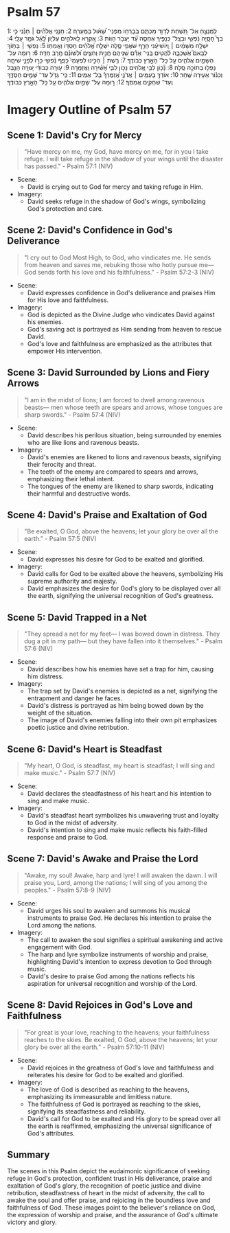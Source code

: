# Psalm 57
1: לַמְנַצֵּ֣חַ אַל־ תַּ֭שְׁחֵת לְדָוִ֣ד מִכְתָּ֑ם בְּבָרְח֥וֹ מִפְּנֵי־ שָׁ֝א֗וּל בַּמְּעָרֽ͏ָה׃
2: חָנֵּ֤נִי אֱלֹהִ֨ים ׀ חָנֵּ֗נִי כִּ֥י בְךָ֮ חָסָ֪יָה נַ֫פְשִׁ֥י וּבְצֵֽל־ כְּנָפֶ֥יךָ אֶחְסֶ֑ה עַ֝֗ד יַעֲבֹ֥ר הַוּֽוֹת׃
3: אֶ֭קְרָא לֵֽאלֹהִ֣ים עֶלְי֑וֹן לָ֝אֵ֗ל גֹּמֵ֥ר עָלָֽי׃
4: יִשְׁלַ֤ח מִשָּׁמַ֨יִם ׀ וְֽיוֹשִׁיעֵ֗נִי חֵרֵ֣ף שֹׁאֲפִ֣י סֶ֑לָה יִשְׁלַ֥ח אֱ֝לֹהִ֗ים חַסְדּ֥וֹ וַאֲמִתּֽוֹ׃
5: נַפְשִׁ֤י ׀ בְּת֥וֹךְ לְבָאִם֮ אֶשְׁכְּבָ֪ה לֹ֫הֲטִ֥ים בְּֽנֵי־ אָדָ֗ם שִׁ֭נֵּיהֶם חֲנִ֣ית וְחִצִּ֑ים וּ֝לְשׁוֹנָ֗ם חֶ֣רֶב חַדָּֽה׃
6: ר֣וּמָה עַל־ הַשָּׁמַ֣יִם אֱלֹהִ֑ים עַ֖ל כָּל־ הָאָ֣רֶץ כְּבוֹדֶֽךָ׃
7: רֶ֤שֶׁת ׀ הֵכִ֣ינוּ לִפְעָמַי֮ כָּפַ֪ף נַ֫פְשִׁ֥י כָּר֣וּ לְפָנַ֣י שִׁיחָ֑ה נָפְל֖וּ בְתוֹכָ֣הּ סֶֽלָה׃
8: נָ֘כ֤וֹן לִבִּ֣י אֱ֭לֹהִים נָכ֣וֹן לִבִּ֑י אָ֝שִׁ֗ירָה וַאֲזַמֵּֽרָה׃
9: ע֤וּרָה כְבוֹדִ֗י ע֭וּרָֽה הַנֵּ֥בֶל וְכִנּ֗וֹר אָעִ֥ירָה שָּֽׁחַר׃
10: אוֹדְךָ֖ בָעַמִּ֥ים ׀ אֲדֹנָ֑י אֲ֝זַמֶּרְךָ֗ בַּל־ אֻמִּֽים׃
11: כִּֽי־ גָדֹ֣ל עַד־ שָׁמַ֣יִם חַסְדֶּ֑ךָ וְֽעַד־ שְׁחָקִ֥ים אֲמִתֶּֽךָ׃
12: ר֣וּמָה עַל־ שָׁמַ֣יִם אֱלֹהִ֑ים עַ֖ל כָּל־ הָאָ֣רֶץ כְּבוֹדֶֽךָ׃

# Imagery Outline of Psalm 57

## Scene 1: David's Cry for Mercy

> "Have mercy on me, my God, have mercy on me, for in you I take refuge. I will take refuge in the shadow of your wings until the disaster has passed." - Psalm 57:1 (NIV)

- Scene:
  - David is crying out to God for mercy and taking refuge in Him.
- Imagery:
  - David seeks refuge in the shadow of God's wings, symbolizing God's protection and care.

## Scene 2: David's Confidence in God's Deliverance

> "I cry out to God Most High, to God, who vindicates me. He sends from heaven and saves me, rebuking those who hotly pursue me— God sends forth his love and his faithfulness." - Psalm 57:2-3 (NIV)

- Scene:
  - David expresses confidence in God's deliverance and praises Him for His love and faithfulness.
- Imagery:
  - God is depicted as the Divine Judge who vindicates David against his enemies.
  - God's saving act is portrayed as Him sending from heaven to rescue David.
  - God's love and faithfulness are emphasized as the attributes that empower His intervention.

## Scene 3: David Surrounded by Lions and Fiery Arrows

> "I am in the midst of lions; I am forced to dwell among ravenous beasts— men whose teeth are spears and arrows, whose tongues are sharp swords." - Psalm 57:4 (NIV)

- Scene:
  - David describes his perilous situation, being surrounded by enemies who are like lions and ravenous beasts.
- Imagery:
  - David's enemies are likened to lions and ravenous beasts, signifying their ferocity and threat.
  - The teeth of the enemy are compared to spears and arrows, emphasizing their lethal intent.
  - The tongues of the enemy are likened to sharp swords, indicating their harmful and destructive words.

## Scene 4: David's Praise and Exaltation of God

> "Be exalted, O God, above the heavens; let your glory be over all the earth." - Psalm 57:5 (NIV)

- Scene:
  - David expresses his desire for God to be exalted and glorified.
- Imagery:
  - David calls for God to be exalted above the heavens, symbolizing His supreme authority and majesty.
  - David emphasizes the desire for God's glory to be displayed over all the earth, signifying the universal recognition of God's greatness.

## Scene 5: David Trapped in a Net

> "They spread a net for my feet— I was bowed down in distress. They dug a pit in my path— but they have fallen into it themselves." - Psalm 57:6 (NIV)

- Scene:
  - David describes how his enemies have set a trap for him, causing him distress.
- Imagery:
  - The trap set by David's enemies is depicted as a net, signifying the entrapment and danger he faces.
  - David's distress is portrayed as him being bowed down by the weight of the situation.
  - The image of David's enemies falling into their own pit emphasizes poetic justice and divine retribution.

## Scene 6: David's Heart is Steadfast

> "My heart, O God, is steadfast, my heart is steadfast; I will sing and make music." - Psalm 57:7 (NIV)

- Scene:
  - David declares the steadfastness of his heart and his intention to sing and make music.
- Imagery:
  - David's steadfast heart symbolizes his unwavering trust and loyalty to God in the midst of adversity.
  - David's intention to sing and make music reflects his faith-filled response and praise to God.

## Scene 7: David's Awake and Praise the Lord

> "Awake, my soul! Awake, harp and lyre! I will awaken the dawn. I will praise you, Lord, among the nations; I will sing of you among the peoples." - Psalm 57:8-9 (NIV)

- Scene:
  - David urges his soul to awaken and summons his musical instruments to praise God. He declares his intention to praise the Lord among the nations.
- Imagery:
  - The call to awaken the soul signifies a spiritual awakening and active engagement with God.
  - The harp and lyre symbolize instruments of worship and praise, highlighting David's intention to express devotion to God through music.
  - David's desire to praise God among the nations reflects his aspiration for universal recognition and worship of the Lord.

## Scene 8: David Rejoices in God's Love and Faithfulness

> "For great is your love, reaching to the heavens; your faithfulness reaches to the skies. Be exalted, O God, above the heavens; let your glory be over all the earth." - Psalm 57:10-11 (NIV)

- Scene:
  - David rejoices in the greatness of God's love and faithfulness and reiterates his desire for God to be exalted and glorified.
- Imagery:
  - The love of God is described as reaching to the heavens, emphasizing its immeasurable and limitless nature.
  - The faithfulness of God is portrayed as reaching to the skies, signifying its steadfastness and reliability.
  - David's call for God to be exalted and His glory to be spread over all the earth is reaffirmed, emphasizing the universal significance of God's attributes.

## Summary

The scenes in this Psalm depict the eudaimonic significance of seeking refuge in God's protection, confident trust in His deliverance, praise and exaltation of God's glory, the recognition of poetic justice and divine retribution, steadfastness of heart in the midst of adversity, the call to awake the soul and offer praise, and rejoicing in the boundless love and faithfulness of God. These images point to the believer's reliance on God, the expression of worship and praise, and the assurance of God's ultimate victory and glory.